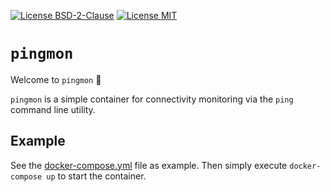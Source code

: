 [![License BSD-2-Clause](https://img.shields.io/badge/License-BSD--2--Clause-blue.svg)](https://opensource.org/licenses/BSD-2-Clause)
[![License MIT](https://img.shields.io/badge/License-MIT-blue.svg)](https://opensource.org/licenses/MIT)

# `pingmon`
Welcome to `pingmon` 🎉

`pingmon` is a simple container for connectivity monitoring via the `ping` command line utility.

## Example
See the [docker-compose.yml](docker-compose.yml) file as example. Then simply execute `docker-compose up` to start the
container.